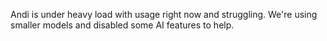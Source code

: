 Andi is under heavy load with usage right now and struggling. We're using smaller models and disabled some AI features to help.
